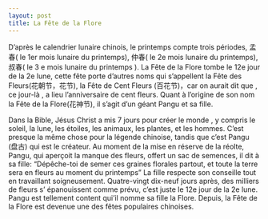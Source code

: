 ```yaml
---
layout: post
title: La Fête de la Flore
---
```




D’après le calendrier lunaire chinois, le printemps compte trois périodes, 孟春( le 1er mois lunaire du printemps), 仲春( le 2e mois lunaire du printemps), 叔春( le 3 e mois lunaire du printemps ). La Fête de la Flore tombe le 12e jour de la 2e lune, cette fête porte d’autres noms qui s’appellent la Fête des Fleurs(花朝节，花节),  la Fête de Cent Fleurs (百花节)，car on aurait dit que , ce jour-là , a lieu l’anniversaire de cent fleurs. Quant à l’origine de son nom la Fête de la Flore(花神节), il s’agit d’un géant Pangu et sa fille. 

Dans la Bible, Jésus Christ a mis 7 jours pour créer le monde , y compris le soleil, la lune, les étoiles, les animaux, les plantes, et les hommes. C’est presque la même chose pour la légende chinoise, tandis que c’est Pangu (盘古) qui est le créateur. Au moment de la mise en réserve de la réolte, Pangu, qui aperçoit la manque des fleurs, offert un sac de semences, il dit à sa fille: “Dépêche-toi de semer ces graines florales partout, et toute la terre sera en fleurs au moment du printemps” La fille respecte son conseille tout en travaillant soigneusement. Quatre-vingt dix-neuf jours après, des milliers de fleurs s’ épanouissent comme prévu, c’est juste le 12e jour de la 2e lune. Pangu est tellement content qui’il nomme sa fille la Flore.  Depuis, la Fête de la Flore est devenue une des fêtes populaires chinoises. 
